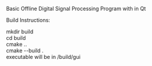 Basic Offline Digital Signal Processing Program with in Qt  

Build Instructions:

mkdir build  
cd build  
cmake ..  
cmake --build .  
executable will be in /build/gui
